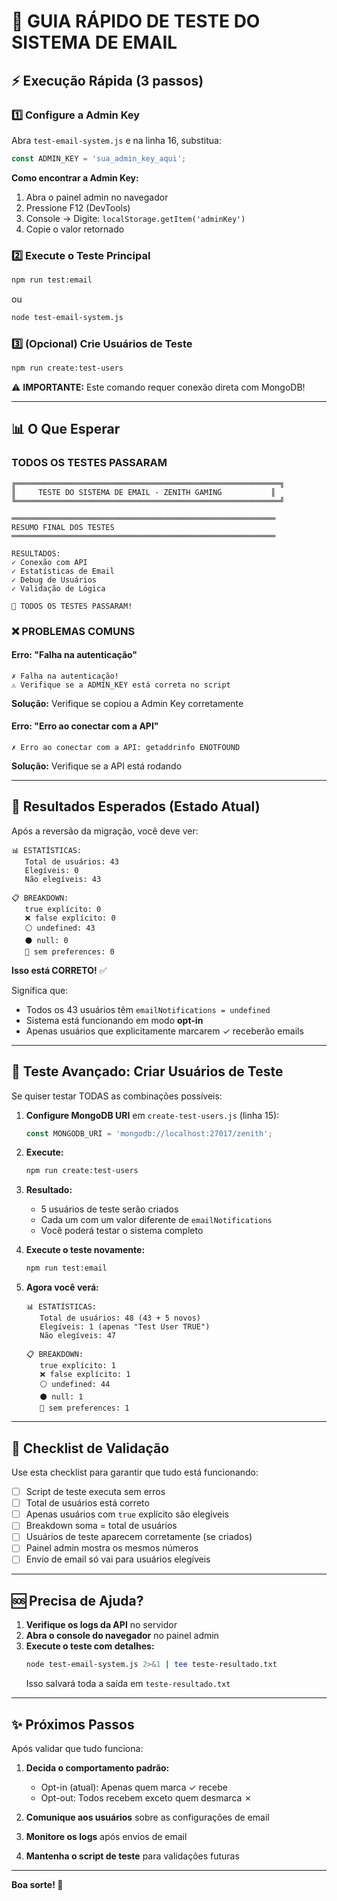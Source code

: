 # 🚀 GUIA RÁPIDO DE TESTE DO SISTEMA DE EMAIL

## ⚡ Execução Rápida (3 passos)

### 1️⃣ Configure a Admin Key

Abra `test-email-system.js` e na linha 16, substitua:
```javascript
const ADMIN_KEY = 'sua_admin_key_aqui';
```

**Como encontrar a Admin Key:**
1. Abra o painel admin no navegador
2. Pressione F12 (DevTools)
3. Console → Digite: `localStorage.getItem('adminKey')`
4. Copie o valor retornado

### 2️⃣ Execute o Teste Principal

```bash
npm run test:email
```

ou

```bash
node test-email-system.js
```

### 3️⃣ (Opcional) Crie Usuários de Teste

```bash
npm run create:test-users
```

⚠️ **IMPORTANTE:** Este comando requer conexão direta com MongoDB!

---

## 📊 O Que Esperar

### TODOS OS TESTES PASSARAM
```
╔═══════════════════════════════════════════════════════════╗
║     TESTE DO SISTEMA DE EMAIL - ZENITH GAMING           ║
╚═══════════════════════════════════════════════════════════╝

═══════════════════════════════════════════════════════════
RESUMO FINAL DOS TESTES
═══════════════════════════════════════════════════════════

RESULTADOS:
✓ Conexão com API
✓ Estatísticas de Email
✓ Debug de Usuários
✓ Validação de Lógica

🎉 TODOS OS TESTES PASSARAM!
```

### ❌ PROBLEMAS COMUNS

#### Erro: "Falha na autenticação"
```
✗ Falha na autenticação!
⚠ Verifique se a ADMIN_KEY está correta no script
```
**Solução:** Verifique se copiou a Admin Key corretamente

#### Erro: "Erro ao conectar com a API"
```
✗ Erro ao conectar com a API: getaddrinfo ENOTFOUND
```
**Solução:** Verifique se a API está rodando

---

## 🎯 Resultados Esperados (Estado Atual)

Após a reversão da migração, você deve ver:

```
📊 ESTATÍSTICAS:
   Total de usuários: 43
   Elegíveis: 0
   Não elegíveis: 43

📋 BREAKDOWN:
   true explícito: 0
   ❌ false explícito: 0
   ⚪ undefined: 43
   ⚫ null: 0
   🚫 sem preferences: 0
```

**Isso está CORRETO!** ✅

Significa que:
- Todos os 43 usuários têm `emailNotifications = undefined`
- Sistema está funcionando em modo **opt-in**
- Apenas usuários que explicitamente marcarem ✓ receberão emails

---

## 🧪 Teste Avançado: Criar Usuários de Teste

Se quiser testar TODAS as combinações possíveis:

1. **Configure MongoDB URI** em `create-test-users.js` (linha 15):
   ```javascript
   const MONGODB_URI = 'mongodb://localhost:27017/zenith';
   ```

2. **Execute:**
   ```bash
   npm run create:test-users
   ```

3. **Resultado:**
   - 5 usuários de teste serão criados
   - Cada um com um valor diferente de `emailNotifications`
   - Você poderá testar o sistema completo

4. **Execute o teste novamente:**
   ```bash
   npm run test:email
   ```

5. **Agora você verá:**
   ```
   📊 ESTATÍSTICAS:
      Total de usuários: 48 (43 + 5 novos)
      Elegíveis: 1 (apenas "Test User TRUE")
      Não elegíveis: 47
   
   📋 BREAKDOWN:
      true explícito: 1
      ❌ false explícito: 1
      ⚪ undefined: 44
      ⚫ null: 1
      🚫 sem preferences: 1
   ```

---

## 📝 Checklist de Validação

Use esta checklist para garantir que tudo está funcionando:

- [ ] Script de teste executa sem erros
- [ ] Total de usuários está correto
- [ ] Apenas usuários com `true` explícito são elegíveis
- [ ] Breakdown soma = total de usuários
- [ ] Usuários de teste aparecem corretamente (se criados)
- [ ] Painel admin mostra os mesmos números
- [ ] Envio de email só vai para usuários elegíveis

---

## 🆘 Precisa de Ajuda?

1. **Verifique os logs da API** no servidor
2. **Abra o console do navegador** no painel admin
3. **Execute o teste com detalhes:**
   ```bash
   node test-email-system.js 2>&1 | tee teste-resultado.txt
   ```
   Isso salvará toda a saída em `teste-resultado.txt`

---

## ✨ Próximos Passos

Após validar que tudo funciona:

1. **Decida o comportamento padrão:**
   - Opt-in (atual): Apenas quem marca ✓ recebe
   - Opt-out: Todos recebem exceto quem desmarca ✗

2. **Comunique aos usuários** sobre as configurações de email

3. **Monitore os logs** após envios de email

4. **Mantenha o script de teste** para validações futuras

---

**Boa sorte! 🚀**
